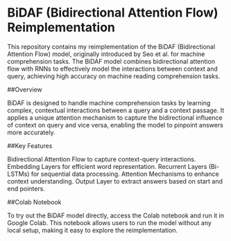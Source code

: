 # BiDAF (Bidirectional Attention Flow) Reimplementation

This repository contains my reimplementation of the BiDAF (Bidirectional Attention Flow) model, originally introduced by Seo et al. for machine comprehension tasks. The BiDAF model combines bidirectional attention flow with RNNs to effectively model the interactions between context and query, achieving high accuracy on machine reading comprehension tasks.

##Overview

BiDAF is designed to handle machine comprehension tasks by learning complex, contextual interactions between a query and a context passage. It applies a unique attention mechanism to capture the bidirectional influence of context on query and vice versa, enabling the model to pinpoint answers more accurately.

##Key Features

Bidirectional Attention Flow to capture context-query interactions.
Embedding Layers for efficient word representation.
Recurrent Layers (Bi-LSTMs) for sequential data processing.
Attention Mechanisms to enhance context understanding.
Output Layer to extract answers based on start and end pointers.

##Colab Notebook

To try out the BiDAF model directly, access the Colab notebook and run it in Google Colab. This notebook allows users to run the model without any local setup, making it easy to explore the reimplementation.


